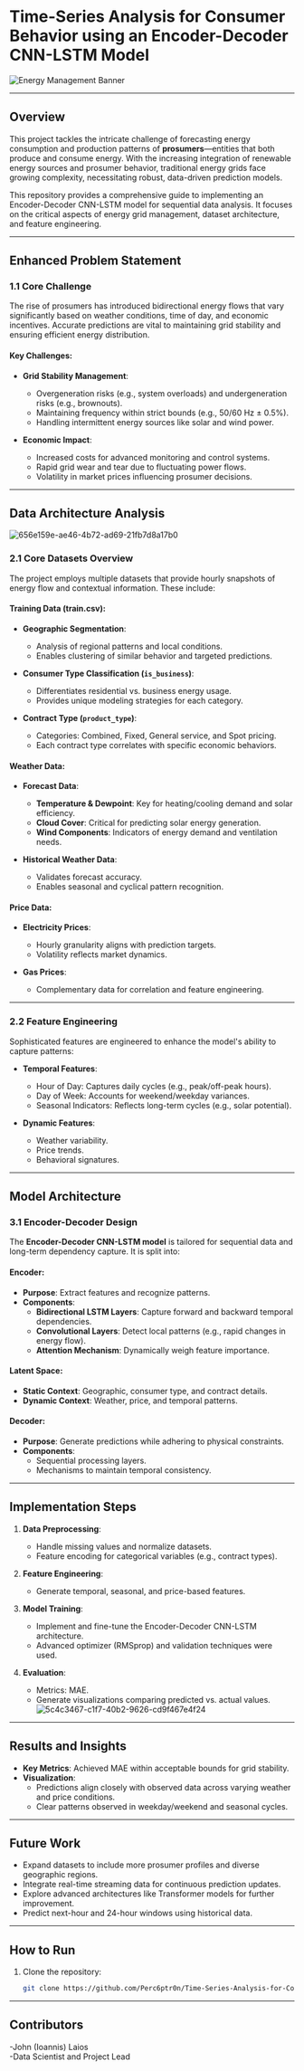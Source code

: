 # **Time-Series Analysis for Consumer Behavior using an Encoder-Decoder CNN-LSTM Model**

![Energy Management Banner](https://github.com/user-attachments/assets/6ce5801e-d626-4f55-b8c1-fb504f4c80cc)

---

## **Overview**
This project tackles the intricate challenge of forecasting energy consumption and production patterns of **prosumers**—entities that both produce and consume energy. With the increasing integration of renewable energy sources and prosumer behavior, traditional energy grids face growing complexity, necessitating robust, data-driven prediction models.

This repository provides a comprehensive guide to implementing an Encoder-Decoder CNN-LSTM model for sequential data analysis. It focuses on the critical aspects of energy grid management, dataset architecture, and feature engineering.

---

## **Enhanced Problem Statement**

### 1.1 Core Challenge
The rise of prosumers has introduced bidirectional energy flows that vary significantly based on weather conditions, time of day, and economic incentives. Accurate predictions are vital to maintaining grid stability and ensuring efficient energy distribution.

#### Key Challenges:
- **Grid Stability Management**: 
  - Overgeneration risks (e.g., system overloads) and undergeneration risks (e.g., brownouts).
  - Maintaining frequency within strict bounds (e.g., 50/60 Hz ± 0.5%).
  - Handling intermittent energy sources like solar and wind power.

- **Economic Impact**:
  - Increased costs for advanced monitoring and control systems.
  - Rapid grid wear and tear due to fluctuating power flows.
  - Volatility in market prices influencing prosumer decisions.

---

## **Data Architecture Analysis**
![656e159e-ae46-4b72-ad69-21fb7d8a17b0](https://github.com/user-attachments/assets/23a68a52-1eac-4b41-aa98-5258542d581c)

### 2.1 Core Datasets Overview
The project employs multiple datasets that provide hourly snapshots of energy flow and contextual information. These include:

#### **Training Data (train.csv)**:
- **Geographic Segmentation**:
  - Analysis of regional patterns and local conditions.
  - Enables clustering of similar behavior and targeted predictions.

- **Consumer Type Classification (`is_business`)**:
  - Differentiates residential vs. business energy usage.
  - Provides unique modeling strategies for each category.

- **Contract Type (`product_type`)**:
  - Categories: Combined, Fixed, General service, and Spot pricing.
  - Each contract type correlates with specific economic behaviors.

#### **Weather Data**:
- **Forecast Data**:
  - **Temperature & Dewpoint**: Key for heating/cooling demand and solar efficiency.
  - **Cloud Cover**: Critical for predicting solar energy generation.
  - **Wind Components**: Indicators of energy demand and ventilation needs.

- **Historical Weather Data**:
  - Validates forecast accuracy.
  - Enables seasonal and cyclical pattern recognition.

#### **Price Data**:
- **Electricity Prices**:
  - Hourly granularity aligns with prediction targets.
  - Volatility reflects market dynamics.
  
- **Gas Prices**:
  - Complementary data for correlation and feature engineering.

---

### 2.2 Feature Engineering
Sophisticated features are engineered to enhance the model's ability to capture patterns:
- **Temporal Features**:
  - Hour of Day: Captures daily cycles (e.g., peak/off-peak hours).
  - Day of Week: Accounts for weekend/weekday variances.
  - Seasonal Indicators: Reflects long-term cycles (e.g., solar potential).

- **Dynamic Features**:
  - Weather variability.
  - Price trends.
  - Behavioral signatures.

---

## **Model Architecture**

### 3.1 Encoder-Decoder Design
The **Encoder-Decoder CNN-LSTM model** is tailored for sequential data and long-term dependency capture. It is split into:

#### **Encoder**:
- **Purpose**: Extract features and recognize patterns.
- **Components**:
  - **Bidirectional LSTM Layers**: Capture forward and backward temporal dependencies.
  - **Convolutional Layers**: Detect local patterns (e.g., rapid changes in energy flow).
  - **Attention Mechanism**: Dynamically weigh feature importance.

#### **Latent Space**:
- **Static Context**: Geographic, consumer type, and contract details.
- **Dynamic Context**: Weather, price, and temporal patterns.

#### **Decoder**:
- **Purpose**: Generate predictions while adhering to physical constraints.
- **Components**:
  - Sequential processing layers.
  - Mechanisms to maintain temporal consistency.

---

## **Implementation Steps**

1. **Data Preprocessing**:
   - Handle missing values and normalize datasets.
   - Feature encoding for categorical variables (e.g., contract types).

2. **Feature Engineering**:
   - Generate temporal, seasonal, and price-based features.

3. **Model Training**:
   - Implement and fine-tune the Encoder-Decoder CNN-LSTM architecture.
   - Advanced optimizer (RMSprop) and validation techniques were used.

4. **Evaluation**:
   - Metrics: MAE.
   - Generate visualizations comparing predicted vs. actual values.
![5c4c3467-c1f7-40b2-9626-cd9f467e4f24](https://github.com/user-attachments/assets/1e84744d-f475-4b4e-9805-054facd2771f)


---

## **Results and Insights**
- **Key Metrics**: Achieved  MAE within acceptable bounds for grid stability.
- **Visualization**:
  - Predictions align closely with observed data across varying weather and price conditions.
  - Clear patterns observed in weekday/weekend and seasonal cycles.

---

## **Future Work**
- Expand datasets to include more prosumer profiles and diverse geographic regions.
- Integrate real-time streaming data for continuous prediction updates.
- Explore advanced architectures like Transformer models for further improvement.
- Predict next-hour and 24-hour windows using historical data.

---

## **How to Run**
1. Clone the repository:
   ```bash
   git clone https://github.com/Perc6ptr0n/Time-Series-Analysis-for-Consumer-Behavior-using-an-Endoder-Decoder-CNN-LSTM-model/tree/main
   
---

## **Contributors**
-John (Ioannis) Laios  
-Data Scientist and Project Lead

